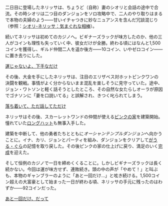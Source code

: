 <!-- title: ネリッサ・ジュリエット・レイブンクロフト -->
<!-- status: 生存 -->

二日目に登場したネリッサは、ちょうど（自称）妻のシオリと会話の途中で合流。その時シオリは二つ目のダンジョンをソロ攻略中で、二人のやり取りはまるで本物の夫婦のよう――甘いイチャつきに妙なニュアンスを含んだ冗談混じり（参照：[シオリ-ネリッサ：気まぐれな相棒](#edge:shiori-nerissa)）。

続いてネリッサは初めてのカジノへ。ビギナーズラックが味方したのか、他の三人がコインも理性も失っていく中、彼女だけが全勝。終わる頃にはなんと1,500コインを獲得し、ギルド仲間二人を遥か後方――10コイン、いやゼロコイン――に置き去りにした。

[運じゃないよ、下手なだけ](#embed:https://www.youtube.com/live/nHn2JKHTyzM?t=1644)

その後、大金を手にしたネリッサは、注目のエリザベス対ホットピンクワンの決闘を観戦。事情がよく分からないまま混乱を楽しそうに見守っていた。途中、ジョン・ワトソンと軽く話そうとしたところ、その自然な女たらしオーラが原因でゴナソンに「妻を口説いてる」と誤解され、きつく叱られてしまう。

[落ち着いて、ただ話してただけ](#embed:https://www.youtube.com/live/nHn2JKHTyzM?t=2501s)

ネリッサはその後、スカーレットワンドの仲間が使える[ピンクの家](https://www.youtube.com/live/nHn2JKHTyzM?feature=shared&t=4996)を建築開始。憧れていた[ロングハット](https://www.youtube.com/live/nHn2JKHTyzM?feature=shared&t=6016)も無事入手した。

建築を中断して、他の勇者たちとともに*オーシャンテンプルダンジョン*へ向かうことに。イナ、カリ、ジョンとパーティを組み、ダンジョンをクリアして[がうる・ぐら](https://www.youtube.com/live/nHn2JKHTyzM?feature=shared&t=8401)の記憶を取り戻した。その後ピンクの家の仕上げに戻り、満足のいく[完成](https://www.youtube.com/live/nHn2JKHTyzM?feature=shared&t=10367)を迎えた。

そして恒例のカジノで一日を締めくくることに。しかしビギナーズラックは長く続かない。今回は運が味方せず、連敗続き。頭の中の声が「やめて！」と叫ぶも、本物のギャンブラーのように「あと一回だけ…」と呟き続ける。1,500コイン超えの大富豪として始まった一日が終わる頃、ネリッサの手元に残ったのはわずか――92コインだった。

[あと一回だけ、だって](#embed:https://www.youtube.com/live/nHn2JKHTyzM?t=11250)
